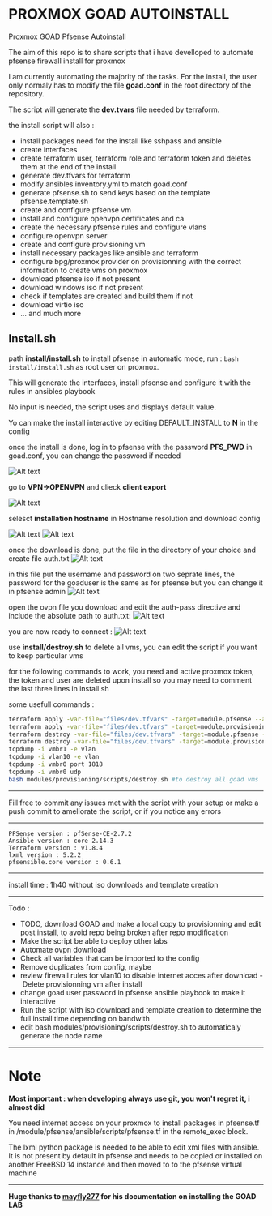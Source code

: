 # PROXMOX GOAD AUTOINSTALL
Proxmox GOAD Pfsense Autoinstall

The aim of this repo is to share scripts that i have develloped to automate pfsense firewall install for proxmox

I am currently automating the majority of the tasks. For the install, the user only normaly has to modify the file **goad.conf** in the root directory of the repository.

The script will generate the **dev.tvars** file needed by terraform.

the install script will also : 
- install packages need for the install like sshpass and ansible
- create interfaces
- create terraform user, terraform role and terraform token and deletes them at the end of the install
- generate dev.tfvars for terraform
- modify ansibles inventory.yml to match goad.conf
- generate pfsense.sh to send keys based on the template pfsense.template.sh
- create and configure pfsense vm
- install and configure openvpn certificates and ca
- create the necessary pfsense rules and configure vlans
- configure openvpn server
- create and configure provisioning vm
- install necessary packages like ansible and terraform
- configure bpg/proxmox provider on provisionning with the correct information to create vms on proxmox
- download pfsense iso if not present
- download windows iso if not present
- check if templates are created and build them if not
- download virtio iso
- ... and much more

## Install.sh
path **install/install.sh**
to install pfsense in automatic mode, run : ```bash install/install.sh``` as root user on proxmox. 

This will generate the interfaces, install pfsense and configure it with the rules in ansibles playbook

No input is needed, the script uses and displays default value.

Yo can make the install interactive by editing DEFAULT_INSTALL to **N** in the config

once the install is done, log in to pfsense with the password **PFS_PWD** in goad.conf, you can change the password if needed

![Alt text](files/images/image.png)

go to **VPN->OPENVPN** and clieck **client export**

![Alt text](files/images/image2.png)

selesct **installation hostname** in Hostname resolution and download config

![Alt text](files/images/image3.png)
![Alt text](files/images/image4.png)

once the download is done, put the file in the directory of your choice and create file auth.txt
![Alt text](files/images/image5.png)

in this file put the username and password on two seprate lines, the password for the goaduser is the same as for pfsense but you can change it in pfsense admin
![Alt text](files/images/image6.png)

open the ovpn file you download and edit the auth-pass directive and include the absolute path to auth.txt:
![Alt text](files/images/image7.png)

you are now ready to connect : 
![Alt text](files/images/image8.png)

use **install/destroy.sh** to delete all vms, you can edit the script if you want to keep particular vms

for the following commands to work, you need and active proxmox token, the token and user are deleted upon install so you may need to comment the last three lines in install.sh

some usefull commands :
```bash
terraform apply -var-file="files/dev.tfvars" -target=module.pfsense --auto-approve
terraform apply -var-file="files/dev.tfvars" -target=module.provisioning --auto-approve
terraform destroy -var-file="files/dev.tfvars" -target=module.pfsense --auto-approve
terraform destroy -var-file="files/dev.tfvars" -target=module.provisioning --auto-approve
tcpdump -i vmbr1 -e vlan
tcpdump -i vlan10 -e vlan
tcpdump -i vmbr0 port 1818
tcpdump -i vmbr0 udp
bash modules/provisioning/scripts/destroy.sh #to destroy all goad vms
```
*** 
Fill free to commit any issues met with the script with your setup or make a push commit to ameliorate the script, or if you notice any errors
***
```
PFSense version : pfSense-CE-2.7.2
Ansible version : core 2.14.3
Terraform version : v1.8.4
lxml version : 5.2.2
pfsensible.core version : 0.6.1
```

***
install time : 1h40 without iso downloads and template creation
***

Todo :
- TODO, download GOAD and make a local copy to provisionning and edit post install, to avoid repo being broken after repo modification
- Make the script be able to deploy other labs
- Automate ovpn download
- Check all variables that can be imported to the config
- Remove duplicates from config, maybe
- review firewall rules for vlan10 to disable internet acces after download
- Delete provisionning vm after install
- change goad user password in pfsense ansible playbook to make it interactive
- Run the script with iso download and template creation to determine the full install time depending on bandwith
- edit bash modules/provisioning/scripts/destroy.sh to automaticaly generate the node name
***

# Note
**Most important : when developing always use git, you won't regret it, i almost did**

You need internet access on your proxmox to install packages in pfsense.tf in /module/pfsense/ansible/scripts/pfsense.tf in the remote_exec block.

The lxml python package is needed to be able to edit xml files with ansible. It is not present by default in pfsense and needs to be copied or installed on another FreeBSD 14 instance and then moved to to the pfsense virtual machine
***
**Huge thanks to [mayfly277](https://mayfly277.github.io/categories/proxmox/) for his documentation on installing the GOAD LAB**
